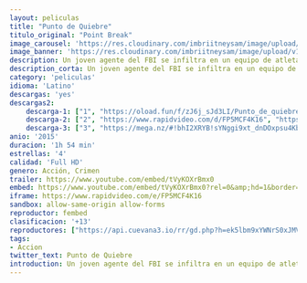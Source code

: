 ```yaml
---
layout: peliculas
title: "Punto de Quiebre"
titulo_original: "Point Break"
image_carousel: 'https://res.cloudinary.com/imbriitneysam/image/upload/v1542929482/puntito-pioster.jpg'
image_banner: 'https://res.cloudinary.com/imbriitneysam/image/upload/v1542929481/puntito-banner.jpg'
description: Un joven agente del FBI se infiltra en un equipo de atletas extraordinarios de deportes radicales que son sospechosos de planear una serie de robos corporativos sofisticados sin precedentes. Con su vida en peligro, intentará probar que ellos son los arquitectos de los crímenes que están devastando los mercados financieros del mundo.
description_corta: Un joven agente del FBI se infiltra en un equipo de atletas extraordinarios de deportes radicales que son sospechosos de planear una serie de robos corporativos sofisticados sin precedentes. Con su vida en peligro, intentará...
category: 'peliculas'
idioma: 'Latino'
descargas: 'yes'
descargas2:
    descarga-1: ["1", "https://oload.fun/f/zJ6j_sJd3LI/Punto_de_quiebre_%282015%29.MP4.mp4", "https://www.google.com/s2/favicons?domain=openload.co","OpenLoad","https://res.cloudinary.com/imbriitneysam/image/upload/v1541473684/mexico.png", "Latino", "Full HD"]
    descarga-2: ["2", "https://www.rapidvideo.com/d/FP5MCF4K16", "https://www.google.com/s2/favicons?domain=www.rapidvideo.com","RapidVideo","https://res.cloudinary.com/imbriitneysam/image/upload/v1541473684/mexico.png", "Latino", "Full HD"]
    descarga-3: ["3", "https://mega.nz/#!bhI2XRYB!sYNggi9xt_dnDOxpsu4Kb5XbcDQS1nXY2Iw55GKq-rg", "https://www.google.com/s2/favicons?domain=mega.nz","Mega","https://res.cloudinary.com/imbriitneysam/image/upload/v1541473684/mexico.png", "Latino", "Full HD"]
anio: '2015'
duracion: '1h 54 min'
estrellas: '4'
calidad: 'Full HD'
genero: Acción, Crimen
trailer: https://www.youtube.com/embed/tVyKOXrBmx0
embed: https://www.youtube.com/embed/tVyKOXrBmx0?rel=0&amp;hd=1&border=0&wmode=opaque&enablejsapi=1&modestbranding=1&controls=1&showinfo=1
iframe: https://www.rapidvideo.com/e/FP5MCF4K16
sandbox: allow-same-origin allow-forms
reproductor: fembed
clasificacion: '+13'
reproductores: ["https://api.cuevana3.io/rr/gd.php?h=ek5lbm9xYWNrS0xJMVp5b21KREk0dFBLbjVkaHhkRGdrOG1jbnBpUnhhS1Yyb21GbXBQUnZyM0VpM1Nlc2N6cG1LdU5rNmFXdDk2YnRIdGlnOGUwd2JpU3FadVkyUT09"]
tags:
- Accion
twitter_text: Punto de Quiebre
introduction: Un joven agente del FBI se infiltra en un equipo de atletas extraordinarios de deportes radicales que son sospechosos de planear una serie de robos corporativos sofisticados sin precedentes. Con su vida en peligro..
---
```












